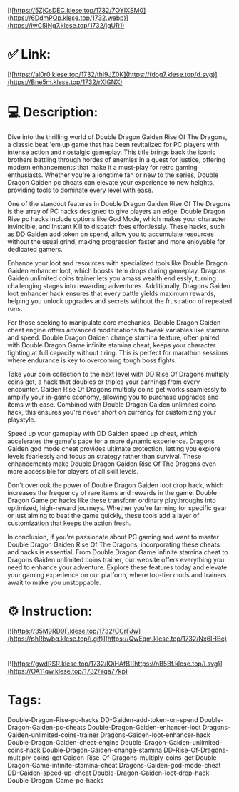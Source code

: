 [![https://5ZjCsDEC.klese.top/1732/7OYIXSM0](https://6DdmPQp.klese.top/1732.webp)](https://iwC5INg7.klese.top/1732/jgUR1)
# ✅ Link:
[![https://al0r0.klese.top/1732/thl9JZ0K](https://fdog7.klese.top/d.svg)](https://Bne5m.klese.top/1732/rXlGNX)
# 💻 Description:
Dive into the thrilling world of Double Dragon Gaiden Rise Of The Dragons, a classic beat 'em up game that has been revitalized for PC players with intense action and nostalgic gameplay. This title brings back the iconic brothers battling through hordes of enemies in a quest for justice, offering modern enhancements that make it a must-play for retro gaming enthusiasts. Whether you're a longtime fan or new to the series, Double Dragon Gaiden pc cheats can elevate your experience to new heights, providing tools to dominate every level with ease.



One of the standout features in Double Dragon Gaiden Rise Of The Dragons is the array of PC hacks designed to give players an edge. Double Dragon Rise pc hacks include options like God Mode, which makes your character invincible, and Instant Kill to dispatch foes effortlessly. These hacks, such as DD Gaiden add token on spend, allow you to accumulate resources without the usual grind, making progression faster and more enjoyable for dedicated gamers.



Enhance your loot and resources with specialized tools like Double Dragon Gaiden enhancer loot, which boosts item drops during gameplay. Dragons Gaiden unlimited coins trainer lets you amass wealth endlessly, turning challenging stages into rewarding adventures. Additionally, Dragons Gaiden loot enhancer hack ensures that every battle yields maximum rewards, helping you unlock upgrades and secrets without the frustration of repeated runs.



For those seeking to manipulate core mechanics, Double Dragon Gaiden cheat engine offers advanced modifications to tweak variables like stamina and speed. Double Dragon Gaiden change stamina feature, often paired with Double Dragon Game infinite stamina cheat, keeps your character fighting at full capacity without tiring. This is perfect for marathon sessions where endurance is key to overcoming tough boss fights.



Take your coin collection to the next level with DD Rise Of Dragons multiply coins get, a hack that doubles or triples your earnings from every encounter. Gaiden Rise Of Dragons multiply coins get works seamlessly to amplify your in-game economy, allowing you to purchase upgrades and items with ease. Combined with Double Dragon Gaiden unlimited coins hack, this ensures you're never short on currency for customizing your playstyle.



Speed up your gameplay with DD Gaiden speed up cheat, which accelerates the game's pace for a more dynamic experience. Dragons Gaiden god mode cheat provides ultimate protection, letting you explore levels fearlessly and focus on strategy rather than survival. These enhancements make Double Dragon Gaiden Rise Of The Dragons even more accessible for players of all skill levels.



Don't overlook the power of Double Dragon Gaiden loot drop hack, which increases the frequency of rare items and rewards in the game. Double Dragon Game pc hacks like these transform ordinary playthroughs into optimized, high-reward journeys. Whether you're farming for specific gear or just aiming to beat the game quickly, these tools add a layer of customization that keeps the action fresh.



In conclusion, if you're passionate about PC gaming and want to master Double Dragon Gaiden Rise Of The Dragons, incorporating these cheats and hacks is essential. From Double Dragon Game infinite stamina cheat to Dragons Gaiden unlimited coins trainer, our website offers everything you need to enhance your adventure. Explore these features today and elevate your gaming experience on our platform, where top-tier mods and trainers await to make you unstoppable.

# ⚙️ Instruction:
[![https://35M9RD9F.klese.top/1732/CCrFJw](https://phRbwbq.klese.top/i.gif)](https://QwEqm.klese.top/1732/Nx6IHBe)
#
[![https://gwdRSR.klese.top/1732/IQiHAfB](https://nB5Bf.klese.top/l.svg)](https://OA11qw.klese.top/1732/Yqa77kp)
# Tags:
Double-Dragon-Rise-pc-hacks DD-Gaiden-add-token-on-spend Double-Dragon-Gaiden-pc-cheats Double-Dragon-Gaiden-enhancer-loot Dragons-Gaiden-unlimited-coins-trainer Dragons-Gaiden-loot-enhancer-hack Double-Dragon-Gaiden-cheat-engine Double-Dragon-Gaiden-unlimited-coins-hack Double-Dragon-Gaiden-change-stamina DD-Rise-Of-Dragons-multiply-coins-get Gaiden-Rise-Of-Dragons-multiply-coins-get Double-Dragon-Game-infinite-stamina-cheat Dragons-Gaiden-god-mode-cheat DD-Gaiden-speed-up-cheat Double-Dragon-Gaiden-loot-drop-hack Double-Dragon-Game-pc-hacks






